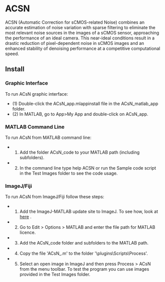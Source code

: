 ACSN
=====
ACSN (Automatic Correction for sCMOS-related Noise) combines an accurate estimation of noise variation with sparse filtering to eliminate the most relevant noise sources in the images of a sCMOS sensor, approaching the performance of an ideal camera. This near-ideal conditions result in a drastic reduction of pixel-dependent noise in sCMOS images and an enhanced stability of denoising performance at a competitive computational speed.
## Install ##
### Graphic Interface ###
To run ACsN graphic interface:

 - (1) Double-click the ACsN_app.mlappinstall file in the ACsN_matlab_app folder.
 - (2) In MATLAB, go to App>My App and double-click on ACsN_app.

### MATLAB Command Line ###
To run ACsN from MATLAB command line:

 - 1) Add the folder ACsN_code to your MATLAB path (including subfolders).
 - 2) In the command line type help ACSN or run the Sample code script in the Test Images folder to see the code usage.

### ImageJ/Fiji ###
To run ACsN from ImageJ/Fiji follow these steps:

 - 1) Add the ImageJ-MATLAB update site to ImageJ. To see how, look at [here][ImageJ-MATLAB] .
 - 2) Go to Edit > Options > MATLAB and enter the file path for MATLAB licence.
 - 3) Add the ACsN_code folder and subfolders to the MATLAB path.
 - 4) Copy the file 'ACsN_.m' to the folder '<ImageJ installation folder name>\plugins\Scripts\Process\'.
 - 5) Select an open image in ImageJ and then press Process > ACsN from the menu toolbar. To test the program you can use images provided in the Test Images folder.

[ImageJ-MATLAB]: https://imagej.net/MATLAB_Scripting#Prerequisites

